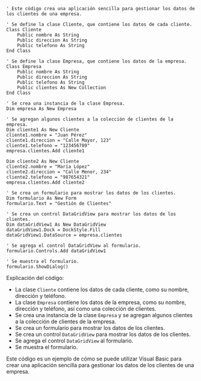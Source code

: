 ```visual basic
' Este código crea una aplicación sencilla para gestionar los datos de los clientes de una empresa.

' Se define la clase Cliente, que contiene los datos de cada cliente.
Class Cliente
    Public nombre As String
    Public direccion As String
    Public telefono As String
End Class

' Se define la clase Empresa, que contiene los datos de la empresa.
Class Empresa
    Public nombre As String
    Public direccion As String
    Public telefono As String
    Public clientes As New Collection
End Class

' Se crea una instancia de la clase Empresa.
Dim empresa As New Empresa

' Se agregan algunos clientes a la colección de clientes de la empresa.
Dim cliente1 As New Cliente
cliente1.nombre = "Juan Pérez"
cliente1.direccion = "Calle Mayor, 123"
cliente1.telefono = "123456789"
empresa.clientes.Add cliente1

Dim cliente2 As New Cliente
cliente2.nombre = "María López"
cliente2.direccion = "Calle Menor, 234"
cliente2.telefono = "987654321"
empresa.clientes.Add cliente2

' Se crea un formulario para mostrar los datos de los clientes.
Dim formulario As New Form
formulario.Text = "Gestión de Clientes"

' Se crea un control DataGridView para mostrar los datos de los clientes.
Dim dataGridView1 As New DataGridView
dataGridView1.Dock = DockStyle.Fill
dataGridView1.DataSource = empresa.clientes

' Se agrega el control DataGridView al formulario.
formulario.Controls.Add dataGridView1

' Se muestra el formulario.
formulario.ShowDialog()
```

Explicación del código:

* La clase `Cliente` contiene los datos de cada cliente, como su nombre, dirección y teléfono.
* La clase `Empresa` contiene los datos de la empresa, como su nombre, dirección y teléfono, así como una colección de clientes.
* Se crea una instancia de la clase `Empresa` y se agregan algunos clientes a la colección de clientes de la empresa.
* Se crea un formulario para mostrar los datos de los clientes.
* Se crea un control `DataGridView` para mostrar los datos de los clientes.
* Se agrega el control `DataGridView` al formulario.
* Se muestra el formulario.

Este código es un ejemplo de cómo se puede utilizar Visual Basic para crear una aplicación sencilla para gestionar los datos de los clientes de una empresa.
